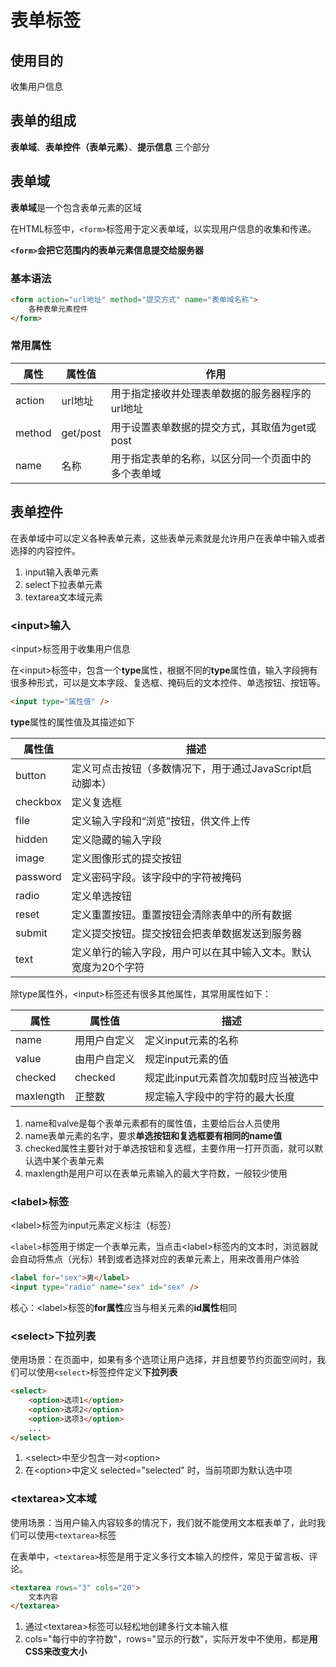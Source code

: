 # 表单标签

## 使用目的

收集用户信息

## 表单的组成

**表单域**、**表单控件（表单元素）**、**提示信息** 三个部分

## 表单域

**表单域**是一个包含表单元素的区域

在HTML标签中，`<form>`标签用于定义表单域，以实现用户信息的收集和传递。

**`<form>`会把它范围内的表单元素信息提交给服务器**

### 基本语法

```html
<form action="url地址" method="提交方式" name="表单域名称">
    各种表单元素控件
</form>
```

### 常用属性

| 属性   | 属性值   | 作用                                               |
| ------ | -------- | -------------------------------------------------- |
| action | url地址  | 用于指定接收并处理表单数据的服务器程序的url地址    |
| method | get/post | 用于设置表单数据的提交方式，其取值为get或post      |
| name   | 名称     | 用于指定表单的名称，以区分同一个页面中的多个表单域 |

## 表单控件

在表单域中可以定义各种表单元素，这些表单元素就是允许用户在表单中输入或者选择的内容控件。

1. input输入表单元素
2. select下拉表单元素
3. textarea文本域元素

### \<input>输入

\<input>标签用于收集用户信息

在\<input>标签中，包含一个**type**属性，根据不同的**type**属性值，输入字段拥有很多种形式，可以是文本字段、复选框、掩码后的文本控件、单选按钮、按钮等。

```html
<input type="属性值" />
```

**type**属性的属性值及其描述如下

| 属性值   | 描述                                                         |
| -------- | ------------------------------------------------------------ |
| button   | 定义可点击按钮（多数情况下，用于通过JavaScript启动脚本）     |
| checkbox | 定义复选框                                                   |
| file     | 定义输入字段和“浏览”按钮，供文件上传                         |
| hidden   | 定义隐藏的输入字段                                           |
| image    | 定义图像形式的提交按钮                                       |
| password | 定义密码字段。该字段中的字符被掩码                           |
| radio    | 定义单选按钮                                                 |
| reset    | 定义重置按钮。重置按钮会清除表单中的所有数据                 |
| submit   | 定义提交按钮。提交按钮会把表单数据发送到服务器               |
| text     | 定义单行的输入字段，用户可以在其中输入文本。默认宽度为20个字符 |

除type属性外，\<input>标签还有很多其他属性，其常用属性如下：

| 属性      | 属性值       | 描述                                |
| --------- | ------------ | ----------------------------------- |
| name      | 用用户自定义 | 定义input元素的名称                 |
| value     | 由用户自定义 | 规定input元素的值                   |
| checked   | checked      | 规定此input元素首次加载时应当被选中 |
| maxlength | 正整数       | 规定输入字段中的字符的最大长度      |

1. name和valve是每个表单元素都有的属性值，主要给后台人员使用
2. name表单元素的名字，要求**单选按钮和复选框要有相同的name值**
3. checked属性主要针对于单选按钮和复选框，主要作用一打开页面，就可以默认选中某个表单元素
4. maxlength是用户可以在表单元素输入的最大字符数，一般较少使用

### \<label>标签

\<label>标签为input元素定义标注（标签）

`<label>`标签用于绑定一个表单元素，当点击\<label>标签内的文本时，浏览器就会自动将焦点（光标）转到或者选择对应的表单元素上，用来改善用户体验

```html
<label for="sex">男</label>
<input type="radio" name="sex" id="sex" />
```

核心：\<label>标签的**for属性**应当与相关元素的**id属性**相同

### \<select>下拉列表

使用场景：在页面中，如果有多个选项让用户选择，并且想要节约页面空间时，我们可以使用`<select>`标签控件定义**下拉列表**

```html
<select>
    <option>选项1</option>
    <option>选项2</option>
    <option>选项3</option>
    ...
</select>
```

1. \<select>中至少包含一对\<option>
2. 在\<option>中定义 selected="selected" 时，当前项即为默认选中项

### \<textarea>文本域

使用场景：当用户输入内容较多的情况下，我们就不能使用文本框表单了，此时我们可以使用`<textarea>`标签

在表单中，`<textarea>`标签是用于定义多行文本输入的控件，常见于留言板、评论。

```html
<textarea rows="3" cols="20">
    文本内容
</textarea>
```

1. 通过\<textarea>标签可以轻松地创建多行文本输入框
2. cols="每行中的字符数"，rows="显示的行数"，实际开发中不使用，都是**用CSS来改变大小**
